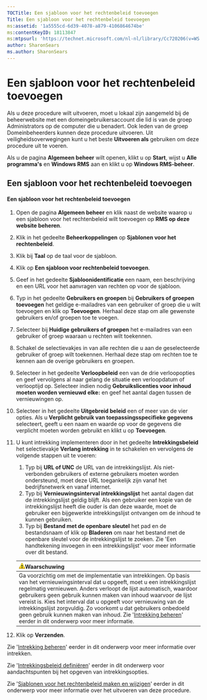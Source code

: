 ```yaml
---
TOCTitle: Een sjabloon voor het rechtenbeleid toevoegen
Title: Een sjabloon voor het rechtenbeleid toevoegen
ms:assetid: '1a5555cd-6d39-4078-a879-4106864674be'
ms:contentKeyID: 18113847
ms:mtpsurl: 'https://technet.microsoft.com/nl-nl/library/Cc720206(v=WS.10)'
author: SharonSears
ms.author: SharonSears
---
```


Een sjabloon voor het rechtenbeleid toevoegen
=============================================

Als u deze procedure wilt uitvoeren, moet u lokaal zijn aangemeld bij de beheerwebsite met een domeingebruikersaccount die lid is van de groep Administrators op de computer die u benadert. Ook leden van de groep Domeinbeheerders kunnen deze procedure uitvoeren. Uit veiligheidsoverwegingen kunt u het beste **Uitvoeren als** gebruiken om deze procedure uit te voeren.

Als u de pagina **Algemeen beheer** wilt openen, klikt u op **Start**, wijst u **Alle programma's** en **Windows RMS** aan en klikt u op **Windows RMS-beheer**.

Een sjabloon voor het rechtenbeleid toevoegen
---------------------------------------------

#### Een sjabloon voor het rechtenbeleid toevoegen

1.  Open de pagina **Algemeen beheer** en klik naast de website waarop u een sjabloon voor het rechtenbeleid wilt toevoegen op **RMS op deze website beheren**.

2.  Klik in het gedeelte **Beheerkoppelingen** op **Sjablonen voor het rechtenbeleid**.

3.  Klik bij **Taal** op de taal voor de sjabloon.

4.  Klik op **Een sjabloon voor rechtenbeleid toevoegen**.

5.  Geef in het gedeelte **Sjabloonidentificatie** een naam, een beschrijving en een URL voor het aanvragen van rechten op voor de sjabloon.

6.  Typ in het gedeelte **Gebruikers en groepen** bij **Gebruikers of groepen toevoegen** het geldige e-mailadres van een gebruiker of groep die u wilt toevoegen en klik op **Toevoegen**. Herhaal deze stap om alle gewenste gebruikers en/of groepen toe te voegen.

7.  Selecteer bij **Huidige gebruikers of groepen** het e-mailadres van een gebruiker of groep waaraan u rechten wilt toekennen.

8.  Schakel de selectievakjes in van alle rechten die u aan de geselecteerde gebruiker of groep wilt toekennen. Herhaal deze stap om rechten toe te kennen aan de overige gebruikers en groepen.

9.  Selecteer in het gedeelte **Verloopbeleid** een van de drie verloopopties en geef vervolgens al naar gelang de situatie een verloopdatum of verlooptijd op. Selecteer indien nodig **Gebruikslicenties voor inhoud moeten worden vernieuwd elke:** en geef het aantal dagen tussen de vernieuwingen op.

10. Selecteer in het gedeelte **Uitgebreid beleid** een of meer van de vier opties. Als u **Verplicht gebruik van toepassingsspecifieke gegevens** selecteert, geeft u een naam en waarde op voor de gegevens die verplicht moeten worden gebruikt en klikt u op **Toevoegen**.

11. U kunt intrekking implementeren door in het gedeelte **Intrekkingsbeleid** het selectievakje **Verlang intrekking** in te schakelen en vervolgens de volgende stappen uit te voeren:

    1.  Typ bij **URL of UNC** de URL van de intrekkingslijst. Als niet-verbonden gebruikers of externe gebruikers moeten worden ondersteund, moet deze URL toegankelijk zijn vanaf het bedrijfsnetwerk en vanaf internet.
    2.  Typ bij **Vernieuwingsinterval intrekkingslijst** het aantal dagen dat de intrekkingslijst geldig blijft. Als een gebruiker een kopie van de intrekkingslijst heeft die ouder is dan deze waarde, moet de gebruiker een bijgewerkte intrekkingslijst ontvangen om de inhoud te kunnen gebruiken.
    3.  Typ bij **Bestand met de openbare sleutel** het pad en de bestandsnaam of klik op **Bladeren** om naar het bestand met de openbare sleutel voor de intrekkingslijst te zoeken. Zie 'Een handtekening invoegen in een intrekkingslijst' voor meer informatie over dit bestand.

    | ![](/security-updates/images/Cc720206.Caution(WS.10).gif)Waarschuwing                                                                                                                                                                                                                                                                                                                                                                                                                                                                                                                             |
    |--------------------------------------------------------------------------------------------------------------------------------------------------------------------------------------------------------------------------------------------------------------------------------------------------------------------------------------------------------------------------------------------------------------------------------------------------------------------------------------------------------------------------------------------------------------------------------------------------------------|
    | Ga voorzichtig om met de implementatie van intrekkingen. Op basis van het vernieuwingsinterval dat u opgeeft, moet u een intrekkingslijst regelmatig vernieuwen. Anders verloopt de lijst automatisch, waardoor gebruikers geen gebruik kunnen maken van inhoud waarvoor de lijst vereist is. Kies het interval dat u opgeeft voor vernieuwing van de intrekkingslijst zorgvuldig. Zo voorkomt u dat gebruikers onbedoeld geen gebruik kunnen maken van inhoud. Zie '[Intrekking beheren](https://technet.microsoft.com/df732a7d-1fb0-4845-87ca-fab4bc5f98a0)' eerder in dit onderwerp voor meer informatie. |

12. Klik op **Verzenden**.

Zie '[Intrekking beheren](https://technet.microsoft.com/df732a7d-1fb0-4845-87ca-fab4bc5f98a0)' eerder in dit onderwerp voor meer informatie over intrekken.

Zie '[Intrekkingsbeleid definiëren](https://technet.microsoft.com/e2fffe9f-def7-439b-a8aa-43f8a065813d)' eerder in dit onderwerp voor aandachtspunten bij het opgeven van intrekkingsopties.

Zie '[Sjablonen voor het rechtenbeleid maken en wijzigen](https://technet.microsoft.com/6014176f-ef71-4d29-b3e3-da129c18563d)' eerder in dit onderwerp voor meer informatie over het uitvoeren van deze procedure.
